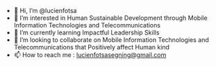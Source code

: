 - 👋 Hi, I’m @lucienfotsa
- 👀 I’m interested in Human Sustainable Development through Mobile Information Technologies and Telecommunications
- 🌱 I’m currently learning Impactful Leadership Skills
- 💞️ I’m looking to collaborate on Mobile Information Technologies and Telecommunications that Positively affect Human kind
- 📫 How to reach me : lucienfotsasegning@gmail.com

<!---
lucienfotsa/lucienfotsa is a ✨ special ✨ repository because its `README.md` (this file) appears on your GitHub profile.
You can click the Preview link to take a look at your changes.
--->
